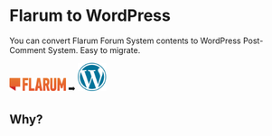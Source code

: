 # Flarum to WordPress

You can convert Flarum Forum System contents to WordPress Post-Comment System. Easy to migrate.

<img src="assets/github/flarum.svg" width="100" /> :arrow_right: <img src="assets/github/wordpress.svg" width="50" />

## Why?


